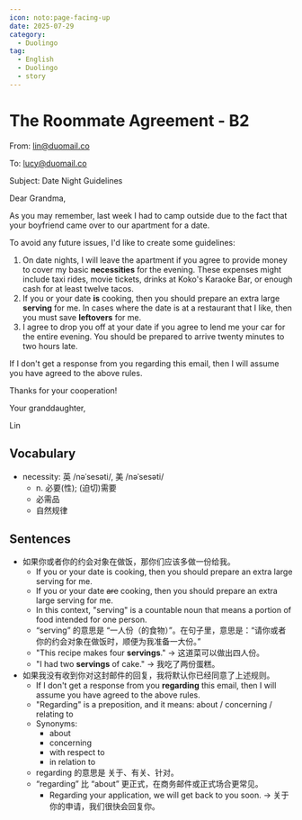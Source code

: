 ```yaml
---
icon: noto:page-facing-up
date: 2025-07-29
category:
  - Duolingo
tag:
  - English
  - Duolingo
  - story
---
```


# The Roommate Agreement - B2

From: lin@duomail.co

To: lucy@duomail.co

Subject: Date Night Guidelines

Dear Grandma,

As you may remember, last week I had to camp outside due to the fact that your boyfriend came over to our apartment for a date.

To avoid any future issues, I'd like to create some guidelines:

1. On date nights, I will leave the apartment if you agree to provide money to cover my basic **necessities** for the evening. These expenses might include taxi rides, movie tickets, drinks at Koko's Karaoke Bar, or enough cash for at least twelve tacos.
2. If you or your date **is** cooking, then you should prepare an extra large **serving** for me. In cases where the date is at a restaurant that I like, then you must save **leftovers** for me.
3. I agree to drop you off at your date if you agree to lend me your car for the entire evening. You should be prepared to arrive twenty minutes to two hours late.

If I don't get a response from you regarding this email, then I will assume you have agreed to the above rules.

Thanks for your cooperation!

Your granddaughter,

Lin

## Vocabulary

- necessity: 英 /nəˈsesəti/, 美 /nəˈsesəti/
  - n. 必要(性); (迫切)需要
  - 必需品
  - 自然规律

## Sentences

- 如果你或者你的约会对象在做饭，那你们应该多做一份给我。
  - If you or your date is cooking, then you should prepare an extra large serving for me.
  - If you or your date ~~are~~ cooking, then you should prepare an extra large serving for me.
  - In this context, "serving" is a countable noun that means a portion of food intended for one person.
  - “serving” 的意思是 “一人份（的食物）”。在句子里，意思是：“请你或者你的约会对象在做饭时，顺便为我准备一大份。”
  - "This recipe makes four **servings**." → 这道菜可以做出四人份。
  - "I had two **servings** of cake." → 我吃了两份蛋糕。
- 如果我没有收到你对这封邮件的回复，我将默认你已经同意了上述规则。
  - If I don't get a response from you **regarding** this email, then I will assume you have agreed to the above rules.
  - "Regarding" is a preposition, and it means: about / concerning / relating to
  - Synonyms:
    - about
    - concerning
    - with respect to
    - in relation to
  - regarding 的意思是 关于、有关、针对。
  - “regarding” 比 “about” 更正式，在商务邮件或正式场合更常见。
    - Regarding your application, we will get back to you soon. → 关于你的申请，我们很快会回复你。
